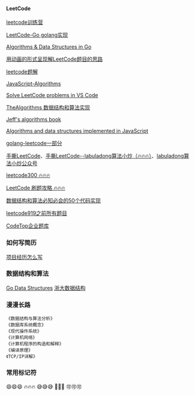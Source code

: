 #### LeetCode

[leetcode训练营](https://www.acwing.com/problem/)

[LeetCode-Go golang实现](https://github.com/halfrost/LeetCode-Go)

[Algorithms & Data Structures in Go](https://github.com/arnauddri/algorithms)

[用动画的形式呈现解LeetCode题目的思路](https://github.com/MisterBooo/LeetCodeAnimation)

[leetcode题解](https://github.com/azl397985856/leetcode)

[JavaScript-Algorithms](https://github.com/sisterAn/JavaScript-Algorithms)

[Solve LeetCode problems in VS Code](https://github.com/jdneo/vscode-leetcode)

[TheAlgorithms 数据结构和算法实现](https://github.com/TheAlgorithms)

[Jeff's algorithms book](https://github.com/jeffgerickson/algorithms)

[Algorithms and data structures implemented in JavaScript](https://github.com/trekhleb/javascript-algorithms)

[golang-leetcode一部分](https://github.com/heiy/LeetCode)


[手撕LeetCode](https://github.com/labuladong/fucking-algorithm)、[手撕LeetCode--labuladong算法小炒（🔥🔥🔥）](https://labuladong.gitee.io/algo/)、[labuladong算法小炒公众号](https://mp.weixin.qq.com/s/AWsL7G89RtaHyHjRPNJENA)

[leetcode300 🔥🔥🔥](https://leetcode.wang/)

[LeetCode 刷题攻略 🔥🔥🔥](https://github.com/youngyangyang04/leetcode-master) 


[数据结构和算法必知必会的50个代码实现](https://github.com/wangzheng0822/algo)

[leetcode919之前所有题目](https://github.com/grandyang/leetcode)

[CodeTop企业题库](https://codetop.cc/home)

### 如何写简历

[项目经历怎么写](https://www.zhihu.com/question/23491167)

### 数据结构和算法

[Go Data Structures](https://github.com/emirpasic/gods)
[浙大数据结构](https://github.com/CYBruce/DataStructure_Algorithm_ZJU)

### 漫漫长路

    《数据结构与算法分析》
    《数据库系统概念》
    《现代操作系统》
    《计算机网络》
    《计算机程序的构造和解释》
    《编译原理》
    《TCP/IP详解》

### 常用标记符

😄😄😄
🔥🔥🔥
😅😅😅
🐷🐷🐷
🉑🉑🉑